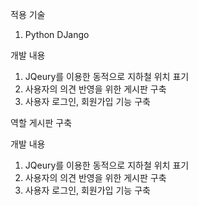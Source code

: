 적용 기술
1. Python DJango

개발 내용
1. JQeury를 이용한 동적으로 지하철 위치 표기
2. 사용자의 의견 반영을 위한 게시판 구축
3. 사용자 로그인, 회원가입 기능 구축

역할
게시판 구축

개발 내용
1. JQeury를 이용한 동적으로 지하철 위치 표기
2. 사용자의 의견 반영을 위한 게시판 구축
3. 사용자 로그인, 회원가입 기능 구축
